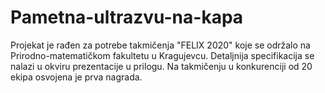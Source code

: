 # Pametna-ultrazvu-na-kapa

Projekat je rađen za potrebe takmičenja "FELIX 2020" koje se održalo
na Prirodno-matematičkom fakultetu u Kragujevcu. Detaljnija specifikacija 
se nalazi u okviru prezentacije u prilogu. Na takmičenju u konkurenciji 
od 20 ekipa osvojena je prva nagrada.
